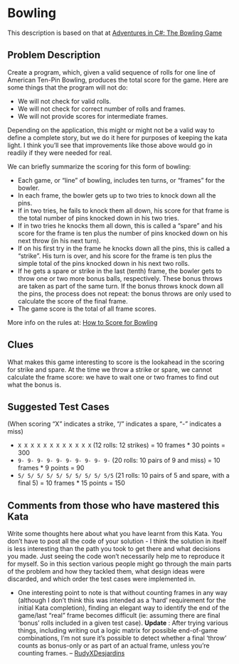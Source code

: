 <div class="content">
      <h1>
        Bowling
        </h1>

      

<p>This description is based on that at <a href="http://ronjeffries.com/xprog/articles/acsbowling/">Adventures in C#: The Bowling Game</a></p>

<h2 id="problem-description">Problem Description</h2>

<p>Create a program, which, given a valid sequence of rolls for one line of
American Ten-Pin Bowling, produces the total score for the game. Here
are some things that the program will not do:</p>

<ul>
<li>We will not check for valid rolls.</li>
<li>We will not check for correct number of rolls and frames.</li>
<li>We will not provide scores for intermediate frames.</li>
</ul>

<p>Depending on the application, this might or might not be a valid way to
define a complete story, but we do it here for purposes of keeping the
kata light. I think you’ll see that improvements like those above would
go in readily if they were needed for real.</p>

<p>We can briefly summarize the scoring for this form of bowling:</p>

<ul>
<li>Each game, or “line” of bowling, includes ten turns, or “frames” for the bowler.</li>
<li>In each frame, the bowler gets up to two tries to knock down all the pins.</li>
<li>If in two tries, he fails to knock them all down, his score for that frame is the total number of pins knocked down in his two tries.</li>
<li>If in two tries he knocks them all down, this is called a “spare”  and his score for the frame is ten plus the number of pins knocked down on his next throw (in his next turn).</li>
<li>If on his first try in the frame he knocks down all the pins, this is called a “strike”. His turn is over, and his score for the frame is ten plus the simple total of the pins knocked down in his next two rolls.</li>
<li>If he gets a spare or strike in the last (tenth) frame, the bowler gets to throw one or two more bonus balls, respectively. These bonus throws are taken as part of the same turn. If the bonus throws knock down all the pins, the process does not repeat: the bonus throws are only used to calculate the score of the final frame.</li>
<li>The game score is the total of all frame scores.</li>
</ul>

<p>More info on the rules at: <a href="http://www.topendsports.com/sport/tenpin/scoring.htm">How to Score for Bowling</a></p>

<h2 id="clues">Clues</h2>

<p>What makes this game interesting to score is the lookahead in the
scoring for strike and spare. At the time we throw a strike or spare, we
cannot calculate the frame score: we have to wait one or two frames to
find out what the bonus is.</p>

<h2 id="suggested-test-cases">Suggested Test Cases</h2>

<p>(When scoring “X” indicates a strike, “/” indicates a spare, “-”
indicates a miss)</p>

<ul>
<li><code>X X X X X X X X X X X X</code> (12 rolls: 12 strikes) = 10 frames * 30 points = 300</li>
<li><code>9- 9- 9- 9- 9- 9- 9- 9- 9- 9-</code> (20 rolls: 10 pairs of 9 and miss) = 10 frames * 9 points = 90</li>
<li><code>5/ 5/ 5/ 5/ 5/ 5/ 5/ 5/ 5/ 5/5</code> (21 rolls: 10 pairs of 5 and spare, with a final 5) = 10 frames * 15 points = 150</li>
</ul>

<h2 id="comments-from-those-who-have-mastered-this-kata">Comments from those who have mastered this Kata</h2>

<p>Write some thoughts here about what you have learnt from this Kata. You
don’t have to post all the code of your solution - I think the solution
in itself is less interesting than the path you took to get there and
what decisions you made. Just seeing the code won’t necessarily help me
to reproduce it for myself. So in this section various people might go
through the main parts of the problem and how they tackled them, what
design ideas were discarded, and which order the test cases were
implemented in.</p>

<ul>
<li>One interesting point to note is that without counting frames in any
way (although I don’t think this was intended as a ‘hard’
requirement for the initial Kata completion), finding an elegant way
to identify the end of the game/last “real” frame becomes difficult
(ie: assuming there are final ‘bonus’ rolls included in a given test
case). <strong>Update</strong> : After trying various things, including writing
out a logic matrix for possible end-of-game combinations, I’m not
sure it’s possible to detect whether a final ‘throw’ counts as
bonus-only or as part of an actual frame, unless you’re
counting frames. – <a href="//codingdojo.org/people/RudyXDesjardins">RudyXDesjardins</a></li>
</ul>

